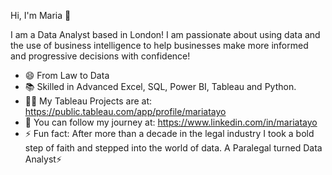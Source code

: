 Hi, I'm Maria 👋

I am a Data Analyst based in London! I am passionate about using data and the use of business intelligence to help businesses make more informed and progressive decisions with confidence! 

* 😄 From Law to Data
* 📚 Skilled in Advanced Excel, SQL, Power BI, Tableau and Python.
* 👨‍💻 My Tableau Projects are at: https://public.tableau.com/app/profile/mariatayo 
* 🌱 You can follow my journey at: https://www.linkedin.com/in/mariatayo
* ⚡ Fun fact: After more than a decade in the legal industry I took a bold step of faith and stepped into the world of data. 
     A Paralegal turned Data Analyst⚡️

<!--
**MariaTayo/MariaTayo** is a ✨ _special_ ✨ repository because its `README.md` (this file) appears on your GitHub profile.

Here are some ideas to get you started:

- 🔭 I’m currently working on ...
- 🌱 I’m currently learning ...
- 👯 I’m looking to collaborate on ...
- 🤔 I’m looking for help with ...
- 💬 Ask me about ...
- 📫 How to reach me: ...
- 😄 Pronouns: ...
- ⚡ Fun fact: ...
-->
